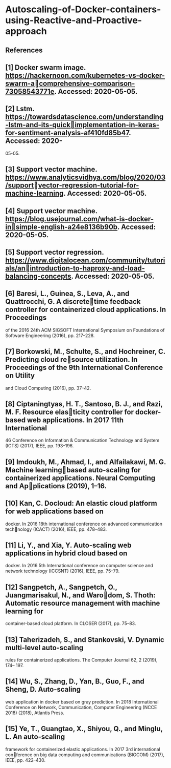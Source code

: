 # Autoscaling-of-Docker-containers-using-Reactive-and-Proactive-approach
## References
## [1] Docker swarm image. https://hackernoon.com/kubernetes-vs-docker-swarm-acomprehensive-comparison-73058543771e. Accessed: 2020-05-05.
## [2] Lstm. https://towardsdatascience.com/understanding-lstm-and-its-quickimplementation-in-keras-for-sentiment-analysis-af410fd85b47. Accessed: 2020-
05-05.
## [3] Support vector machine. https://www.analyticsvidhya.com/blog/2020/03/supportvector-regression-tutorial-for-machine-learning. Accessed: 2020-05-05.
## [4] Support vector machine. https://blog.usejournal.com/what-is-docker-insimple-english-a24e8136b90b. Accessed: 2020-05-05.
## [5] Support vector regression. https://www.digitalocean.com/community/tutorials/anintroduction-to-haproxy-and-load-balancing-concepts. Accessed: 2020-05-05.
## [6] Baresi, L., Guinea, S., Leva, A., and Quattrocchi, G. A discretetime feedback controller for containerized cloud applications. In Proceedings
of the 2016 24th ACM SIGSOFT International Symposium on Foundations of
Software Engineering (2016), pp. 217–228.
## [7] Borkowski, M., Schulte, S., and Hochreiner, C. Predicting cloud resource utilization. In Proceedings of the 9th International Conference on Utility
and Cloud Computing (2016), pp. 37–42.
## [8] Ciptaningtyas, H. T., Santoso, B. J., and Razi, M. F. Resource elasticity controller for docker-based web applications. In 2017 11th International
46
Conference on Information & Communication Technology and System (ICTS)
(2017), IEEE, pp. 193–196.
## [9] Imdoukh, M., Ahmad, I., and Alfailakawi, M. G. Machine learningbased auto-scaling for containerized applications. Neural Computing and Applications (2019), 1–16.
## [10] Kan, C. Docloud: An elastic cloud platform for web applications based on
docker. In 2016 18th international conference on advanced communication technology (ICACT) (2016), IEEE, pp. 478–483.
## [11] Li, Y., and Xia, Y. Auto-scaling web applications in hybrid cloud based on
docker. In 2016 5th International conference on computer science and network
technology (ICCSNT) (2016), IEEE, pp. 75–79.
## [12] Sangpetch, A., Sangpetch, O., Juangmarisakul, N., and Warodom, S. Thoth: Automatic resource management with machine learning for
container-based cloud platform. In CLOSER (2017), pp. 75–83.
## [13] Taherizadeh, S., and Stankovski, V. Dynamic multi-level auto-scaling
rules for containerized applications. The Computer Journal 62, 2 (2019), 174–
197.
## [14] Wu, S., Zhang, D., Yan, B., Guo, F., and Sheng, D. Auto-scaling
web application in docker based on gray prediction. In 2018 International
Conference on Network, Communication, Computer Engineering (NCCE 2018)
(2018), Atlantis Press.
## [15] Ye, T., Guangtao, X., Shiyou, Q., and Minglu, L. An auto-scaling
framework for containerized elastic applications. In 2017 3rd international conference on big data computing and communications (BIGCOM) (2017), IEEE,
pp. 422–430.
